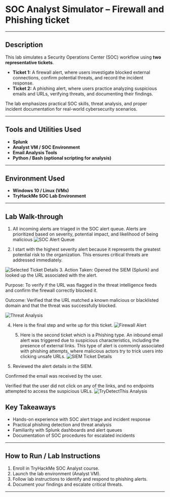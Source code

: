 #  SOC Analyst Simulator  – Firewall and Phishing ticket


---

## Description
This lab simulates a Security Operations Center (SOC) workflow using **two representative tickets**.  
- **Ticket 1:** A firewall alert, where users investigate blocked external connections, confirm potential threats, and record the incident response.  
- **Ticket 2:** A phishing alert, where users practice analyzing suspicious emails and URLs, verifying threats, and documenting their findings.  


The lab emphasizes practical SOC skills, threat analysis, and proper incident documentation for real-world cybersecurity scenarios.

---

## Tools and Utilities Used

- **Splunk**  
- **Analyst VM / SOC Environment**  
- **Email Analysis Tools**  
- **Python / Bash (optional scripting for analysis)**  

---

## Environment Used

- **Windows 10 / Linux (VMs)**  
- **TryHackMe SOC Lab Environment**  

---

## Lab Walk-through
1. All incoming alerts are triaged in the SOC alert queue. Alerts are prioritized based on severity, potential impact, and likelihood of being malicious
![SOC Alert Queue](https://i.imgur.com/sRDZAFh.png)


2. I start with the highest severity alert because it represents the greatest potential risk to the organization. This ensures critical threats are addressed immediately.  

![Selected Ticket Details](https://i.imgur.com/jc4yxkX.png)
3. Action Taken: Opened the SIEM (Splunk) and looked up the URL associated with the alert.

Purpose: To verify if the URL was flagged in the threat intelligence feeds and confirm the firewall correctly blocked it.

Outcome: Verified that the URL matched a known malicious or blacklisted domain and that the threat was successfully blocked.

![Threat Analysis](https://i.imgur.com/JWCfNEE.png)

4. Here is the final step and write up for this ticket.
    ![Firewall Alert](https://i.imgur.com/hh3zBlH.png)








   5. Here is the second ticket which is a Phishing type. An inbound email alert was triggered due to suspicious characteristics, including the presence of external links. This type of alert is commonly associated with phishing attempts, where malicious actors try to trick users into clicking unsafe URLs.
   ![SIEM Ticket Details](https://i.imgur.com/uW5m5Io.png)

6. Reviewed the alert details in the SIEM.

Confirmed the email was received by the user.

Verified that the user did not click on any of the links, and no endpoints attempted to access the suspicious URLs.
![TryDetectThis Analysis](https://i.imgur.com/fdQ9MB9.png)

## Key Takeaways

- Hands-on experience with SOC alert triage and incident response  
- Practical phishing detection and threat analysis  
- Familiarity with Splunk dashboards and alert queues  
- Documentation of SOC procedures for escalated incidents  

---

## How to Run / Lab Instructions

1. Enroll in TryHackMe SOC Analyst course.  
2. Launch the lab environment (Analyst VM).  
3. Follow lab instructions to identify and respond to phishing alerts.  
4. Document your findings and escalate critical threats.  

---

